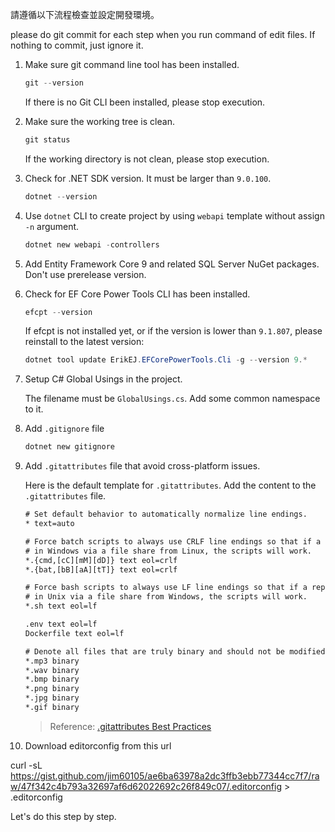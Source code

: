 請遵循以下流程檢查並設定開發環境。

please do git commit for each step when you run command of edit files. If nothing to commit, just ignore it.

1. Make sure git command line tool has been installed.

    ```ps1
    git --version
    ```

   If there is no Git CLI been installed, please stop execution.

2. Make sure the working tree is clean.

    ```ps1
    git status
    ```

   If the working directory is not clean, please stop execution.

3. Check for .NET SDK version. It must be larger than `9.0.100`.

    ```ps1
    dotnet --version
    ```

4. Use `dotnet` CLI to create project by using `webapi` template without assign `-n` argument.

    ```ps1
    dotnet new webapi -controllers
    ```

5. Add Entity Framework Core 9 and related SQL Server NuGet packages. Don't use prerelease version.

6. Check for EF Core Power Tools CLI has been installed.

    ```ps1
    efcpt --version
    ```

   If efcpt is not installed yet, or if the version is lower than `9.1.807`, please reinstall to the latest version:

    ```ps1
    dotnet tool update ErikEJ.EFCorePowerTools.Cli -g --version 9.*
    ```

7. Setup C# Global Usings in the project.

   The filename must be `GlobalUsings.cs`. Add some common namespace to it.

8. Add `.gitignore` file

    ```ps1
    dotnet new gitignore
    ```

9. Add `.gitattributes` file that avoid cross-platform issues.

   Here is the default template for `.gitattributes`. Add the content to the `.gitattributes` file.

    ```txt
    # Set default behavior to automatically normalize line endings.
    * text=auto

    # Force batch scripts to always use CRLF line endings so that if a repo is accessed
    # in Windows via a file share from Linux, the scripts will work.
    *.{cmd,[cC][mM][dD]} text eol=crlf
    *.{bat,[bB][aA][tT]} text eol=crlf

    # Force bash scripts to always use LF line endings so that if a repo is accessed
    # in Unix via a file share from Windows, the scripts will work.
    *.sh text eol=lf
    
    .env text eol=lf
    Dockerfile text eol=lf

    # Denote all files that are truly binary and should not be modified.
    *.mp3 binary
    *.wav binary
    *.bmp binary
    *.png binary
    *.jpg binary
    *.gif binary
    ```

   > Reference: [.gitattributes Best Practices](https://rehansaeed.com/gitattributes-best-practices/)

10. Download editorconfig from this url

curl -sL https://gist.github.com/jim60105/ae6ba63978a2dc3ffb3ebb77344cc7f7/raw/47f342c4b793a32697af6d62022692c26f849c07/.editorconfig > .editorconfig

Let's do this step by step.
